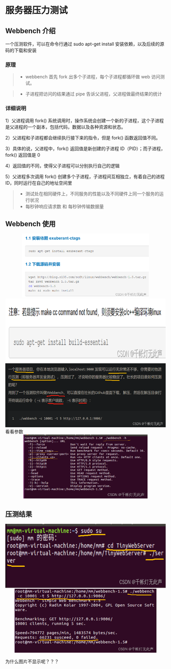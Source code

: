 <!-- 喳喳辉做项目 -->
# 服务器压力测试
## Webbench 介绍
一个压测软件，可以在命令行通过 sudo apt-get install 安装依赖，以及后续的源码的下载和安装

### 原理

>* webbench 首先 fork 出多个子进程，每个子进程都循环做 web 访问测试。

>* 子进程把访问的结果通过 pipe 告诉父进程，父进程做最终结果的统计

### 详细说明

1）父进程调用 fork() 系统调用时，操作系统会创建一个新的子进程，这个子进程是父进程的一个副本，包括代码，数据以及各种资源和状态。

2）父进程和子进程都会继续执行接下来的指令，但是 fork() 函数返回值不同。

3）具体的说，父进程中，fork() 返回值是新创建的子进程 ID（PID）；而子进程，fork() 返回值是 0

4）返回值的不同，使得父子进程可以分别执行自己的逻辑

5）父进程多次调用 fork() 创建多个子进程，子进程间互相独立，有着自己的进程 ID，同时运行在自己的地址空间里

>* 测试处在相同硬件上，不同服务的性能以及不同硬件上同一个服务的运行状况
>* 每秒钟响应请求数 和 每秒钟传输数据量


## Webbench 使用
<div align=center><img src="https://github.com/11days/TinyWebServer/raw/master/root/pressure_1.png" height="201"/> </div>
<div align=center><img src="https://github.com/11days/TinyWebServer/raw/master/root/pressure_2.png" height="201"/> </div>
<div align=center><img src="https://github.com/11days/TinyWebServer/raw/master/root/pressure_3.png" height="201"/> </div>
看看参数
<div align=center><img src="https://github.com/11days/TinyWebServer/raw/master/root/pressure_4.png" height="201"/> </div>

## 压测结果
<div align=center><img src="https://github.com/11days/TinyWebServer/raw/master/root/pressure_5.png" height="201"/> </div>
<div align=center><img src="https://github.com/11days/TinyWebServer/raw/master/root/pressure_6.png" height="201"/> </div>

为什么图片不显示呢？？？